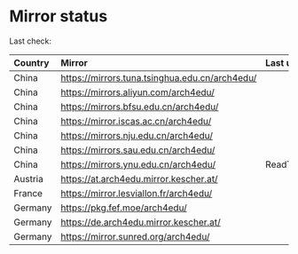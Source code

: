 <script src="./time.js"></script>
# Mirror status
Last check: <script type="text/javascript">localize(1695845884.2092538);</script>

|Country|Mirror|Last update|
|:------|:-----|:----------|
|China|https://mirrors.tuna.tsinghua.edu.cn/arch4edu/|<script type="text/javascript">localize(1695839649);</script>|
|China|https://mirrors.aliyun.com/arch4edu/|<script type="text/javascript">localize(1695796567);</script>|
|China|https://mirrors.bfsu.edu.cn/arch4edu/|<script type="text/javascript">localize(1695623718);</script>|
|China|https://mirror.iscas.ac.cn/arch4edu/|<script type="text/javascript">localize(1695796567);</script>|
|China|https://mirrors.nju.edu.cn/arch4edu/|<script type="text/javascript">localize(1695753229);</script>|
|China|https://mirrors.sau.edu.cn/arch4edu/|<script type="text/javascript">localize(1695839649);</script>|
|China|https://mirrors.ynu.edu.cn/arch4edu/|ReadTimeout|
|Austria|https://at.arch4edu.mirror.kescher.at/|<script type="text/javascript">localize(1695839649);</script>|
|France|https://mirror.lesviallon.fr/arch4edu/|<script type="text/javascript">localize(1695796567);</script>|
|Germany|https://pkg.fef.moe/arch4edu/|<script type="text/javascript">localize(1695839649);</script>|
|Germany|https://de.arch4edu.mirror.kescher.at/|<script type="text/javascript">localize(1695839649);</script>|
|Germany|https://mirror.sunred.org/arch4edu/|<script type="text/javascript">localize(1695839649);</script>|

<script src="./tablefilter/tablefilter.js"></script>
<script src="./table.js"></script>